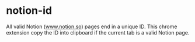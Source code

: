 # notion-id
All valid Notion (www.notion.so) pages end in a unique ID. This chrome extension copy the ID into clipboard if the current tab is a valid Notion page.
